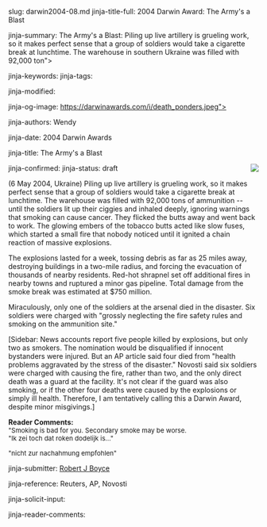 slug: darwin2004-08.md
jinja-title-full: 2004 Darwin Award: The Army's a Blast

jinja-summary: The Army's a Blast: Piling up live artillery is	 grueling work, so it makes perfect sense that a group of soldiers would take a cigarette break at lunchtime. The warehouse in southern Ukraine was filled with 92,000 ton">

jinja-keywords:
jinja-tags:

jinja-modified:

jinja-og-image: https://darwinawards.com/i/death_ponders.jpeg">

jinja-authors: Wendy

jinja-date: 2004 Darwin Awards


jinja-title: The Army's a Blast


jinja-confirmed:
jinja-status: draft
<A href="/art/mcdonnell" target="_top"><IMG src="/i/art/mcdonnell/Armys_blast_color.med.jpg" align="right" border="0"></A>

(6 May 2004, Ukraine) Piling up live artillery is grueling work, so it
makes perfect sense that a group of soldiers would take a cigarette break
at lunchtime. The warehouse was filled with 92,000 tons of ammunition --
until the soldiers lit up their ciggies and inhaled deeply, ignoring
warnings that smoking can cause cancer.	 They flicked the butts away and
went back to work. The glowing embers of the tobacco butts acted like slow
fuses, which started a small fire that nobody noticed until it ignited a
chain reaction of massive explosions.

The explosions lasted for a week, tossing debris as far as 25 miles away,
destroying buildings in a two-mile radius, and forcing the evacuation of
thousands of nearby residents.	Red-hot shrapnel set off additional fires
in nearby towns and ruptured a minor gas pipeline. Total damage from the
smoke break was estimated at $750 million.

Miraculously, only one of the soldiers at the arsenal died in the disaster.
Six soldiers were charged with "grossly neglecting the fire safety rules
and smoking on the ammunition site."

[Sidebar: News accounts report five people killed by explosions, but only
two as smokers.	 The nomination would be disqualified if innocent
bystanders were injured. But an AP article said four died from "health
problems aggravated by the stress of the disaster." Novosti said six
soldiers were charged with causing the fire, rather than two, and the only
direct death was a guard at the facility. It's not clear if the guard was
also smoking, or if the other four deaths were caused by the explosions or
simply ill health. Therefore, I am tentatively calling this a Darwin
Award, despite minor misgivings.]

<B>Reader Comments:</B><BR>
<FONT size="-1">
"Smoking is bad for you. Secondary smoke may be worse.<BR>
"Ik zei toch dat roken dodelijk is..."<BR>

"nicht zur nachahmung empfohlen"
</FONT>
<P align=center>
<!--#include virtual="/inc/votebar_viewvoteonly" -->

jinja-submitter: <A HREF="mailto:REMOVE-">Robert J Boyce</A>

jinja-reference: Reuters, AP, Novosti

jinja-solicit-input:

jinja-reader-comments:



<!--#include file=nav_2004.html -->


